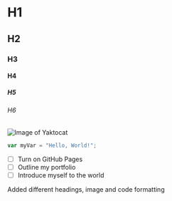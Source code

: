 # H1
## H2
### H3
#### H4
##### H5
###### H6

![Image of Yaktocat](https://octodex.github.com/images/yaktocat.png)


``` javascript
var myVar = "Hello, World!";
```

- [ ] Turn on GitHub Pages
- [ ] Outline my portfolio
- [ ] Introduce myself to the world

Added different headings, image and code formatting
